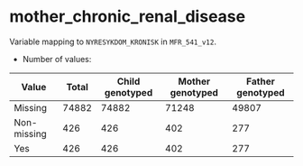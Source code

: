 # mother_chronic_renal_disease
Variable mapping to `NYRESYKDOM_KRONISK` in `MFR_541_v12`.
- Number of values:

| Value | Total | Child genotyped | Mother genotyped | Father genotyped |
| ----- | ----- | --------------- | ---------------- | ---------------- |
| Missing | 74882 | 74882 | 71248 | 49807 |
| Non-missing | 426 | 426 | 402 | 277 |
| Yes | 426 | 426 | 402 |277 |



